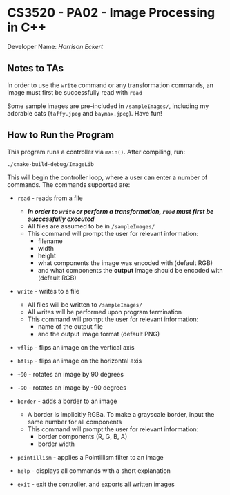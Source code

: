 # CS3520 - PA02 - Image Processing in C++

Developer Name: _Harrison Eckert_

## Notes to TAs

In order to use the `write` command or any transformation commands, an image must first be successfully read with `read`

Some sample images are pre-included in `/sampleImages/`, including my adorable cats (`taffy.jpeg` and `baymax.jpeg`). Have fun!

## How to Run the Program

This program runs a controller via `main()`. After compiling, run:

`./cmake-build-debug/ImageLib`

This will begin the controller loop, where a user can enter a number of commands. The commands supported are:
- `read` - reads from a file
  - ***In order to `write` or perform a transformation, `read` must first be successfully executed***
  - All files are assumed to be in `/sampleImages/`
  - This command will prompt the user for relevant information: 
    - filename 
    - width
    - height
    - what components the image was encoded with (default RGB)
    - and what components the **output** image should be encoded with (default RGB)
  

- `write` - writes to a file
  - All files will be written to `/sampleImages/`
  - All writes will be performed upon program termination
  - This command will prompt the user for relevant information:
    - name of the output file
    - and the output image format (default PNG)
  

- `vflip` - flips an image on the vertical axis
- `hflip` - flips an image on the horizontal axis
- `+90` - rotates an image by 90 degrees
- `-90` - rotates an image by -90 degrees

- `border` - adds a border to an image
  - A border is implicitly RGBa. To make a grayscale border, input the same number for all components
  - This command will prompt the user for relevant information:
    - border components (R, G, B, A)
    - border width
- `pointillism` - applies a Pointillism filter to an image
- `help` - displays all commands with a short explanation
- `exit` - exit the controller, and exports all written images

